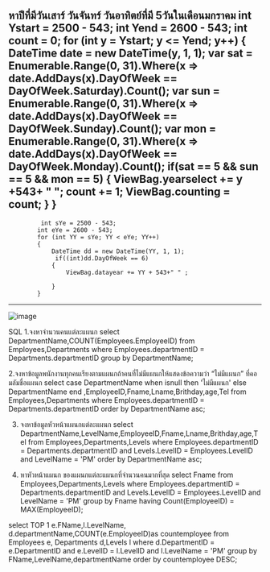 หาปีที่มีวันเสาร์ วันจันทร์ วันอาทิตย์ที่มี 5วันในเดือนมกราคม
int Ystart = 2500 - 543;
            int Yend = 2600 - 543;
            int count = 0;
            for (int y = Ystart; y <= Yend; y++)
            {
                DateTime date = new DateTime(y, 1, 1);
                var sat = Enumerable.Range(0, 31).Where(x => date.AddDays(x).DayOfWeek == DayOfWeek.Saturday).Count();
                var sun = Enumerable.Range(0, 31).Where(x => date.AddDays(x).DayOfWeek == DayOfWeek.Sunday).Count();
                var mon = Enumerable.Range(0, 31).Where(x => date.AddDays(x).DayOfWeek == DayOfWeek.Monday).Count();
                if(sat == 5 && sun == 5 && mon == 5)
                {
                    ViewBag.yearselect += y +543+ " ";
                    count += 1;
                    ViewBag.counting = count;
                }
            }
---------------------------------------------------------------            
             int sYe = 2500 - 543;
            int eYe = 2600 - 543;
            for (int YY = sYe; YY < eYe; YY++)
            {
                DateTime dd = new DateTime(YY, 1, 1);
                 if((int)dd.DayOfWeek == 6)
                {
                    ViewBag.datayear += YY + 543+" " ;

                }
            }
--------------------------------------------------------------
![image](https://www.img.in.th/images/43786daea07df32abdd38bb4ac6fe492.png)


SQL
1.จงหาจำนวนคนแต่ละแผนก
select DepartmentName,COUNT(Employees.EmployeeID) 
from Employees,Departments
where Employees.departmentID =  Departments.departmentID
group by DepartmentName;

2.จงหาข้อมูลพนักงานทุกคนเรียงตามแผนกถ้าคนที่ไม่มีแผนกให้แสดงข้อความว่า “ไม่มีแผนก” ที่คอมลัมชื่อแผนก
select case DepartmentName when isnull then 'ไม่มีแผนก' else DepartmentName end  ,EmployeeID,Fname,Lname,Brithday,age,Tel
from Employees,Departments
where Employees.departmentID = Departments.departmentID
order by DepartmentName asc;

3. จงหาข้อมูลหัวหน้าแผนกแต่ละแผนก
select DepartmentName,LevelName,EmployeeID,Fname,Lname,Brithday,age,Tel
from Employees,Departments,Levels
where Employees.departmentID = Departments.departmentID 
and Levels.LevelID = Employees.LevelID 
and LevelName = 'PM'
order by DepartmentName asc;

4. หาหัวหน้าแผนก ของแผนกแต่ละแผนกที่จำนวนคนมากที่สุด
select Fname
from Employees,Departments,Levels
where Employees.departmentID = Departments.departmentID 
and Levels.LevelID = Employees.LevelID 
and LevelName = 'PM'
group by Fname
having Count(EmployeeID) = MAX(EmployeeID);



select TOP 1 e.FName,l.LevelName, d.departmentName,COUNT(e.EmployeeID)as countemployee
from Employees e, Departments d,Levels l
where d.DepartmentID = e.DepartmentID 
and  e.LevelID = l.LevelID 
and l.LevelName = 'PM' 
group by FName,LevelName,departmentName
order by countemployee DESC;

